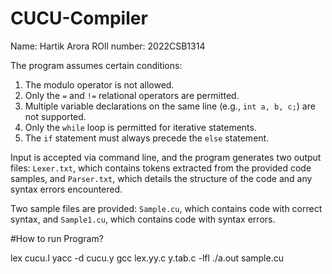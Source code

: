 # CUCU-Compiler

Name: Hartik Arora
ROll number: 2022CSB1314


The program assumes certain conditions:
1. The modulo operator is not allowed.
2. Only the `=` and `!=` relational operators are permitted.
3. Multiple variable declarations on the same line (e.g., `int a, b, c;`) are not supported.
4. Only the `while` loop is permitted for iterative statements.
5. The `if` statement must always precede the `else` statement.

Input is accepted via command line, and the program generates two output files: `Lexer.txt`, which contains tokens extracted from the provided code samples, and `Parser.txt`, which details the structure of the code and any syntax errors encountered.

Two sample files are provided: `Sample.cu`, which contains code with correct syntax, and `Sample1.cu`, which contains code with syntax errors.


#How to run Program?

lex cucu.l
yacc -d cucu.y 
gcc lex.yy.c y.tab.c -lfl
./a.out sample.cu
